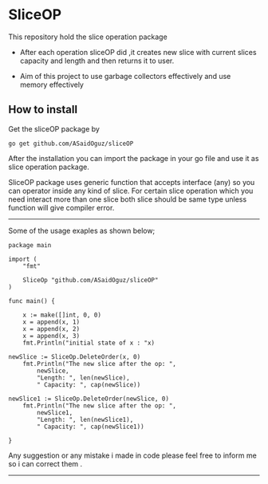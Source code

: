 # SliceOP
This repository hold the slice operation package 

- After each operation sliceOP did ,it creates new slice with current slices capacity and length and then returns it to user.

- Aim of this project to use garbage collectors effectively and use memory effectively

## How to install

Get the sliceOP package by 

``go get github.com/ASaidOguz/sliceOP``


After the installation you can import the package  in your go file and use it as slice operation package.


SliceOP package uses generic function that accepts interface (any) so you can operator inside any kind of slice. For certain slice operation which you need interact more than one slice both slice should be same type unless function will give compiler error.

---

Some of the usage exaples as shown below;

```
package main

import (
	"fmt"

	SliceOp "github.com/ASaidOguz/sliceOP"
)

func main() {

	x := make([]int, 0, 0)
	x = append(x, 1)
	x = append(x, 2)
	x = append(x, 3)
	fmt.Println("initial state of x : "x)

newSlice := SliceOp.DeleteOrder(x, 0)
	fmt.Println("The new slice after the op: ",
		newSlice,
		"Length: ", len(newSlice),
		" Capacity: ", cap(newSlice))

newSlice1 := SliceOp.DeleteOrder(newSlice, 0)
	fmt.Println("The new slice after the op: ",
		newSlice1,
		"Length: ", len(newSlice1),
		" Capacity: ", cap(newSlice1))

}
```

 Any suggestion or any mistake i made in code please feel free to inform me so i can correct them .

 ---






































































